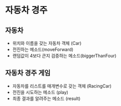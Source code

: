 # 자동차 경주
## 자동차 
* 위치와 이름을 갖는 자동차 객체 (Car)
* 전진하는 메소드(moveForward)
* 랜덤값이 4보다 큰지 검증하는 메소드(biggerThanFour)
## 자동차 경주 게임
* 자동차를 리스트를 매개변수로 갖는 객체 (RacingCar)
* 전진을 시도하는 메소드 (play)
* 최종 결과를 알려주는 메소드 (result)